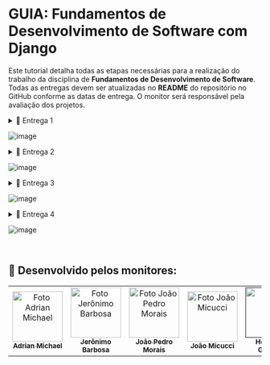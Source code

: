 # GUIA: Fundamentos de Desenvolvimento de Software com Django

Este tutorial detalha todas as etapas necessárias para a realização do trabalho da disciplina de **Fundamentos de Desenvolvimento de Software**. Todas as entregas devem ser atualizadas no **README** do repositório no GitHub conforme as datas de entrega. O monitor será responsável pela avaliação dos projetos.

<details>

<summary>📧 Entrega 1</summary>

# Entrega 01

![image](https://github.com/user-attachments/assets/d550b848-82f4-4b6a-81eb-7f4e15e510b6)


## 📦**Histórias bem definidas e completas (mínimo 08)**
  ###  - Claras, concisas e completas, com cenários de validação (adicionar link para arquivo doc com as histórias ao README).
### - Adicionar **print do quadro e do backlog (JIRA)** ao README.


 ## Ex:
 
### 📄 Jira Backlog
![Print Backlog Jira](https://github.com/user-attachments/assets/85057906-c0a4-4544-834f-07f66729746d)


### 📄 Jira Board 
![Print Quadro Jira](https://github.com/user-attachments/assets/694a7b21-ee47-4f9d-b51c-e31bf16ba9b1)

<p align="center" style="">
  <a href="https://cesar-team-hrq0duwp.atlassian.net/jira/software/c/projects/ASB/boards/2/backlog">
    <img src="https://img.shields.io/badge/jira-ff6000?style=for-the-badge&logo=Jira&logoColor=white"  height="35px"/></a>
</p>

![image](https://github.com/user-attachments/assets/f7cf621d-e434-4f30-b3e9-1d1b95ccafd9)

## 📦**Criação de protótipos de Lo-Fi (Figma)**
### - Criar **sketches e storyboards** para as histórias (mínimo 5), acessíveis através do README.
### - Adicionar **screencast apresentando o protótipo** de baixa fidelidade (incluindo áudio ou legenda) no README.

  ## Ex:

  ### 🎨 Figma 

![Figma](https://github.com/user-attachments/assets/019b7af9-bdce-43d5-a1aa-3a310d1d2545)



<br/>
<p align="center" style="">
<a href="https://www.figma.com/design/pPRKVRNJ43rstlnDNuK3r9/Untitled?node-id=0-1&node-type=CANVAS&t=IIvNMOQc7vPA0prk-0">
  <img src="https://img.shields.io/badge/figma-ff6000?style=for-the-badge&logo=figma&logoColor=white"  height="35px"/></a>
</p>
<br/>


![image](https://github.com/user-attachments/assets/7bc36fcd-7db0-4a91-b20f-93407fbd8968)


<p align="center" style="">
  <a href="https://youtu.be/jZvbiS0Z8AM">
  <img src="https://img.shields.io/badge/screencast-ff6000?style=for-the-badge&logo=youtube&logoColor=white" height="35px"/></a>
</p>

</details>

![image](https://github.com/user-attachments/assets/bec04668-18c6-46ce-9bec-8bb228d20e96)

<details>

<summary>📧 Entrega 2</summary>

# Entrega 02

![image](https://github.com/user-attachments/assets/fb97b27a-d63c-45e9-abec-59b585d6e3bc)


## 📦**Seleção de ao menos 3 histórias para implementar**

### - Criação de sprint no JIRA (Acessível através do README).

## Ex:
### 📄 Jira Backlog
![Print Backlog Jira](https://github.com/user-attachments/assets/85057906-c0a4-4544-834f-07f66729746d)

### 📄 Jira Board 
![Print Quadro Jira](https://github.com/user-attachments/assets/694a7b21-ee47-4f9d-b51c-e31bf16ba9b1)

![image](https://github.com/user-attachments/assets/715bcdcb-dec3-4fa1-98f7-2708389506e2)

## 📦**Ambiente de versionamento atuante**
### - Com commits frequentes (no mínimo semanais, faça os commits direto no main).

## Ex: (Não é preciso colocar essa print no README).
![image](https://github.com/user-attachments/assets/d3795cc8-9dd1-43e5-bd29-5fbfaaf91c8b)

![image](https://github.com/user-attachments/assets/81ae69ab-ee17-438e-a10d-0915a87081eb)

## 📦**Issue/bug tracker atualizado (no GitHub)**
### - Adicionar print da tela ao README.

## Ex:
## 🐛🔍 Issue/Bug Tracker

![image](https://github.com/user-attachments/assets/9516bcc5-283c-434e-b518-353196774b0b)
![image](https://github.com/user-attachments/assets/a9a6dcaf-e122-4736-ac7e-cb0f0ff22347)

![image](https://github.com/user-attachments/assets/0ce9d5a8-9421-43d2-a8d6-3fc5c9c1e317)


## 📦**Deployment das histórias em produção** (Adicionar link e instruções de acesso ao README)

# https://gist.github.com/ricardorac/fe14b4efb1bf9bf24e108283e318bf57

![image](https://github.com/user-attachments/assets/6e695074-92d1-4c57-91e9-744d373d68cd)


## 📦**Programação em Par experimentada** (Se não utilizada, com boa justificativa, relato acessível através do README)

## Ex:
![image](https://github.com/user-attachments/assets/b28e32a2-f411-4450-b8e2-4a322d5a805a)

</details>

![image](https://github.com/user-attachments/assets/30707c11-1b79-4e65-8f0b-fc83c5dc16ca)


<details>

<summary>📧 Entrega 3</summary>

## Entrega 03

![image](https://github.com/user-attachments/assets/fa554c39-0288-48be-8e6b-779b90779916)


## Seleção de mais histórias para implementar (pelo menos 3)
### - Criação de nova sprint no JIRA.

## Ex:
### 📄 Jira Backlog
![Print Backlog Jira](https://github.com/user-attachments/assets/91a2b7e5-a81f-454c-8d60-ee20398dac69)

<br/>
  
### 📄 Jira Board 
![Print Quadro Jira](https://github.com/user-attachments/assets/0f7fec31-2f54-404a-891a-035cfc113a37)

![image](https://github.com/user-attachments/assets/68049e9d-abbd-432d-b638-6609944bac3b)

##  Atualização dos protótipos de Lo-Fi (Sketches e storyboards para as novas histórias)
### - Adicionar novo screencast (ênfase nas novas histórias) ao README.

## Ex:
<p align="center" style="">
  <a href="https://www.youtube.com/watch?v=tqTcS3xTSbQ"> 
<img src="https://img.shields.io/badge/screencast do protótipo LOFI-ff6000?style=for-the-badge&logo=youtube&logoColor=white" height="35px"/></a>
</p>

![image](https://github.com/user-attachments/assets/68049e9d-abbd-432d-b638-6609944bac3b)

## Ambiente de versionamento atuante (Com commits frequentes, no mínimo semanais) 
### ⚠️ Sem necessidade de adicionar esse print ao README!.

## Ex:
![image](https://github.com/user-attachments/assets/9605c8e3-4c5a-42f9-a58c-1b9089e6811c)

![image](https://github.com/user-attachments/assets/68049e9d-abbd-432d-b638-6609944bac3b)

## Deployment das novas histórias

### ⚠️ Adicionar novo screencast (ênfase nas novas histórias) ao README / *A URL TEM que aparecer no screencast*.

## Ex:
<p align="center" style="">
<a href="https://www.youtube.com/watch?v=Yep3uIcMaM0"> 
  <img src="https://img.shields.io/badge/screencast na azure-ff6000?style=for-the-badge&logo=youtube&logoColor=white" height="35px"/></a>
</p>

![image](https://github.com/user-attachments/assets/68049e9d-abbd-432d-b638-6609944bac3b)

## 🐛🔍 Issue/bug tracker atualizado no GitHub, *Adicionar print da tela ao README*

## Ex:
![image](https://github.com/user-attachments/assets/9516bcc5-283c-434e-b518-353196774b0b)
![image](https://github.com/user-attachments/assets/a9a6dcaf-e122-4736-ac7e-cb0f0ff22347)

![image](https://github.com/user-attachments/assets/68049e9d-abbd-432d-b638-6609944bac3b)

## ⚠️ CI/CD com build e deployment automatizado, Pipeline criada no Github.
### - Adicionar screencast (disponível no Youtube) do processo de build e deployment ao README.

## Ex:
<p align="center" style="">
<a href="https://www.youtube.com/watch?v=aEOgIgVU7z0"> 
<img src="https://img.shields.io/badge/screencast do Build-ff6000?style=for-the-badge&logo=youtube&logoColor=white" height="35px"/></a>
</p>

![image](https://github.com/user-attachments/assets/68049e9d-abbd-432d-b638-6609944bac3b)

## ⚠️ Testes de Sistema (E2E) Automatizados 
### - Adicionar screencast (youtube) da execução dos testes ao README

## Ex:
<p align="center" style="">
<a href="https://youtu.be/L7LFcArfGVo"> 
  <img src="https://img.shields.io/badge/screencast testes-BF9056?style=for-the-badge&logo=youtube&logoColor=white" height="35px"/></a>
</p>

![image](https://github.com/user-attachments/assets/68049e9d-abbd-432d-b638-6609944bac3b)

## Atualização sobre o uso da programação em pares
### - Incremente o relato anterior

## Ex: 
![image](https://github.com/user-attachments/assets/b28e32a2-f411-4450-b8e2-4a322d5a805a)

![image](https://github.com/user-attachments/assets/68049e9d-abbd-432d-b638-6609944bac3b)

## Quadro da Sprint 02 atualizado refletindo a entrega

## Ex:
### 📄 Jira Backlog
![Print Backlog Jira](https://github.com/user-attachments/assets/7c94ef5a-b182-4613-8fef-75aed44a6b0c)

<br/>
  
### 📄 Jira Board 
![Print Quadro Jira](https://github.com/user-attachments/assets/60760a78-1569-40a3-9c67-a82c08fae6c1)

<br/>

</details>

![image](https://github.com/user-attachments/assets/a8a68d05-4bbe-42c0-89cc-a6a9b64a4de9)

<details>

<summary>📧 Entrega 4</summary>

# Entrega 04

![image](https://github.com/user-attachments/assets/70a4a106-0310-4979-8b59-45fca5136b09)


## Seleção de mais histórias para implementar (pelo menos 2)
### - Criação de nova sprint no JIRA

![image](https://github.com/user-attachments/assets/a8a68d05-4bbe-42c0-89cc-a6a9b64a4de9)

## Atualização dos protótipos de Lo-Fi (Sketches e storyboards para as novas histórias)
### Adicionar novo screencast (ênfase nas novas histórias) ao README

![image](https://github.com/user-attachments/assets/a8a68d05-4bbe-42c0-89cc-a6a9b64a4de9)

## Ambiente de versionamento atuante
### Com commits frequentes (no mínimo semanais).

![image](https://github.com/user-attachments/assets/a8a68d05-4bbe-42c0-89cc-a6a9b64a4de9)

## Deployment das novas histórias
### Adicionar novo screencast (ênfase nas novas histórias) ao README / *A URL TEM que aparecer no screencast*

![image](https://github.com/user-attachments/assets/a8a68d05-4bbe-42c0-89cc-a6a9b64a4de9)

## Uso do Issue/bug tracker (no GitHub)
### Adicionar print da tela ao README.

![image](https://github.com/user-attachments/assets/a8a68d05-4bbe-42c0-89cc-a6a9b64a4de9)

## Testes de Sistema (E2E) automatizados
### Adicionar screencast (youtube) da execução dos testes ao README.

![image](https://github.com/user-attachments/assets/a8a68d05-4bbe-42c0-89cc-a6a9b64a4de9)

## CI/CD com build e deployment automatizado, Pipeline alterada com adição dos testes automatizados
### Adicionar screencast (youtube) do processo de build (incluindo execução dos testes) e deployment ao README.

![image](https://github.com/user-attachments/assets/a8a68d05-4bbe-42c0-89cc-a6a9b64a4de9)

## Atualização sobre o uso da programação em pares
### Incremente o relato anterior.

![image](https://github.com/user-attachments/assets/a8a68d05-4bbe-42c0-89cc-a6a9b64a4de9)

## Quadro da Sprint 03 atualizado refletindo a entrega
### Adicionar print do quadro da sprint ao README.

![image](https://github.com/user-attachments/assets/a8a68d05-4bbe-42c0-89cc-a6a9b64a4de9)

</details>

![image](https://github.com/user-attachments/assets/a8a68d05-4bbe-42c0-89cc-a6a9b64a4de9)

<br>

## 🤝 Desenvolvido pelos monitores:
<table>
  <tr>
    <td align="center">
      <a href="https://github.com/AdrianMichael5" title="GITHUB ADRIAN MICHAEL">
        <img src="https://avatars.githubusercontent.com/u/144910632?v=4" width="100px;" alt="Foto Adrian Michael"/><br>
        <sub>
          <b>Adrian Michael</b>
        </sub>
      </a>
    </td>
    <td align="center">
      <a href="https://github.com/Jeraross" title="GITHUB Jerônimo Barbosa">
        <img src="https://avatars.githubusercontent.com/u/152320515?v=4" width="100px;" alt="Foto Jerônimo Barbosa"/><br>
        <sub>
          <b>Jerônimo Barbosa</b>
        </sub>
      </a>
    </td>
    <td align="center">
      <a href="https://github.com/Jp-moraiss" title="GITHUB João Pedro Morais">
        <img src="https://avatars.githubusercontent.com/u/164018039?v=4" width="100px;" alt="Foto João Pedro Morais"/><br>
        <sub>
          <b>João Pedro Morais</b>
        </sub>
      </a>
    </td>
    <td align="center">
      <a href="https://github.com/JhMicucci" title="GITHUB João Henrique Micucci">
        <img src="https://avatars.githubusercontent.com/u/167875870?v=4" width="100px;" alt="Foto João Micucci"/><br>
        <sub>
          <b>João Micucci</b>
        </sub>
      </a>
    </td>
    <td align="center">
      <a href="" title="defina o título do link">
        <img src="https://avatars.githubusercontent.com/u/144910632?v=4" width="100px;" alt="Foto"/><br>
        <sub>
          <b>Henrique Gueiros</b>
        </sub>
      </a>
    </td>
    <td align="center">
      <a href="" title="GITHUB Nina França">
        <img src="https://avatars.githubusercontent.com/u/168862762?v=4" width="100px;" alt="Foto Nina França"/><br>
        <sub>
          <b>Nina França</b>
        </sub>
      </a>
    </td>
  </tr>
</table>

</details>
